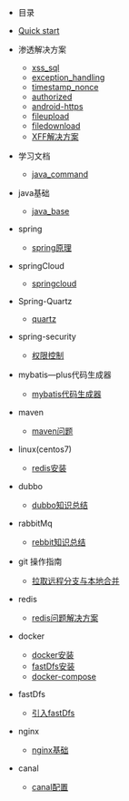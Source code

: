 * 目录
* [Quick start](start/quickstart.md)
* 渗透解决方案
   * [xss_sql](security/next.md)
   * [exception_handling](security/exception.md)
   * [timestamp_nonce](security/timestamp_nonce.md)
   * [authorized](security/authorized.md)
   * [android-https](security/android-https.md)
   * [fileupload](security/fileupload.md)
   * [filedownload](security/filedownload.md)
   * [XFF解决方案](security/xff解决方案.md)
   
* 学习文档
   * [java_command](Document/document.md)
   
* java基础
   * [java_base](java_base/java_base.md)
   
* spring
   * [spring原理](spring/spring.md)
   
* springCloud
   * [springcloud](springcloud/springcloud.md)
   
* Spring-Quartz
   * [quartz](Quartz/quartz.md)
   
* spring-security
   * [权限控制](spring_security/spring_security.md)
  
   
*  mybatis—plus代码生成器
   * [mybatis代码生成器](mybatis/代码生成器.md)
   
* maven
    * [maven问题](maven/maven.md)
    
* linux(centos7)
    * [redis安装](linux/linux.md)
    
* dubbo
    * [dubbo知识总结](dubbo/Dubbo.md)
    
* rabbitMq
    * [rebbit知识总结](rabbitMq/rabbitMq.md)   

* git 操作指南
    * [拉取远程分支与本地合并](git/git.md)    

* redis
    * [redis问题解决方案](redis/redis.md)
    
* docker
    * [docker安装](docker/docker.md)
    * [fastDfs安装](docker/docker-fastDfs.md)
    * [docker-compose](docker/docker-compose.md)
    
* fastDfs
    * [引入fastDfs](fastDfs/fastDfs.md)

* nginx
    * [nginx基础](nginx/nginx.md)
    
* canal
    * [canal配置](canal/canal.md)